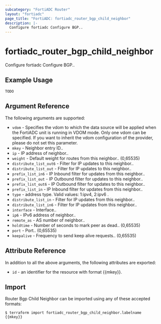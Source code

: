 ```yaml
---
subcategory: "FortiADC Router"
layout: "fortiadc"
page_title: "FortiADC: fortiadc_router_bgp_child_neighbor"
description: |-
  Configure fortiadc Configure BGP..
---
```


# fortiadc_router_bgp_child_neighbor
Configure fortiadc Configure BGP..

## Example Usage
```hcl
TODO
```

## Argument Reference

The following arguments are supported:

* `vdom` - Specifies the vdom to which the data source will be applied when the FortiADC unit is running in VDOM mode. Only one vdom can be specified. If you want to inherit the vdom configuration of the provider, please do not set this parameter.
* `mkey` - Neighbor entry ID..
* `ip` - IP address of neighbor.. 
* `weight` - Default weight for routes from this neighbor.. (0,65535)
* `distribute_list_out6` - Filter for IP updates to this neighbor.. 
* `distribute_list_out` - Filter for IP updates to this neighbor.. 
* `prefix_list_in6` - IP Inbound filter for updates from this neighbor.. 
* `prefix_list_out` - IP Outbound filter for updates to this neighbor.. 
* `prefix_list_out6` - IP Outbound filter for updates to this neighbor.. 
* `prefix_list_in` - IP Inbound filter for updates from this neighbor.. 
* `type` - address type. Valid values: 1:ipv4, 2:ipv6 .
* `distribute_list_in` - Filter for IP updates from this neighbor.. 
* `distribute_list_in6` - Filter for IP updates from this neighbor.. 
* `interface` - Interface.. 
* `ip6` - IPv6 address of neighbor.. 
* `remote_as` - AS number of neighbor.. 
* `holdtime` - Number of seconds to mark peer as dead.. (0,65535)
* `port` - Port.. (0,65535)
* `keepalive` - Frequency to send keep alive requests.. (0,65535)

## Attribute Reference

In addition to all the above arguments, the following attributes are exported:
* `id` - an identifier for the resource with format {{mkey}}.

## Import
 Router Bgp Child Neighbor can be imported using any of these accepted formats:
```
$ terraform import fortiadc_router_bgp_child_neighbor.labelname {{mkey}}
```
